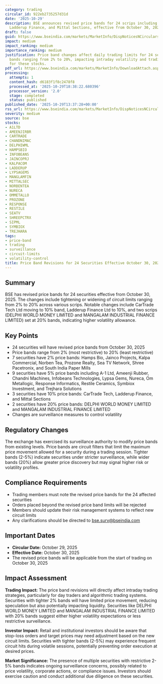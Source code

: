```yaml
---
category: trading
circular_id: 922eb2735257d31d
date: '2025-10-29'
description: BSE announces revised price bands for 24 scrips including CarTrade Tech,
  Ladderup Finance, and Mittal Sections, effective from October 30, 2025.
draft: false
guid: https://www.bseindia.com/markets/MarketInfo/DispNoticesNCirculars.aspx?Noticeid={678549F6-14D3-4C4A-9727-7337A016799A}&noticeno=20251029-50&dt=10/29/2025&icount=50&totcount=60&flag=0
impact: medium
impact_ranking: medium
importance_ranking: medium
justification: Price band changes affect daily trading limits for 24 securities, with
  bands ranging from 2% to 20%, impacting intraday volatility and trading strategies
  for these stocks.
pdf_url: https://www.bseindia.com/markets/MarketInfo/DownloadAttach.aspx?id=20251029-50&attachedId=
processing:
  attempts: 1
  content_hash: d6183f1f8c2478f8
  processed_at: '2025-10-29T18:38:22.680396'
  processor_version: '2.0'
  stage: completed
  status: published
published_date: '2025-10-29T13:37:28+00:00'
rss_url: https://www.bseindia.com/markets/MarketInfo/DispNoticesNCirculars.aspx?Noticeid={678549F6-14D3-4C4A-9727-7337A016799A}&noticeno=20251029-50&dt=10/29/2025&icount=50&totcount=60&flag=0
severity: medium
source: bse
stocks:
- A1LTD
- AMEENJIRBR
- CARTRADE
- CHANDNIMAC
- DELPHIWML
- HAMPSBIO
- INFOBEANS
- JAINCOPRJ
- KALPACOM
- LADDERUP
- LYPSAGEMS
- MANGLAMFIN
- MITTALSEC
- NORBENTEA
- NURECA
- OMMETALLO
- PROZONE
- RESPONSE
- RESTILE
- SEATV
- SHREEPCTRX
- SIPML
- SYMBIOX
- TREJHARA
tags:
- price-band
- trading
- surveillance
- circuit-limits
- volatility-control
title: Price Band Revisions for 24 Securities Effective October 30, 2025
---
```


## Summary

BSE has revised price bands for 24 securities effective from October 30, 2025. The changes include tightening or widening of circuit limits ranging from 2% to 20% across various scrips. Notable changes include CarTrade Tech Ltd moving to 10% band, Ladderup Finance Ltd to 10%, and two scrips (DELPHI WORLD MONEY LIMITED and MANGALAM INDUSTRIAL FINANCE LIMITED) set at 20% bands, indicating higher volatility allowance.

## Key Points

- 24 securities will have revised price bands from October 30, 2025
- Price bands range from 2% (most restrictive) to 20% (least restrictive)
- 7 securities have 2% price bands: Hamps Bio, Jainco Projects, Kalpa Commercial, Norben Tea, Prozone Realty, Sea TV Network, Shree Pacetronix, and South India Paper Mills
- 9 securities have 5% price bands including A-1 Ltd, Ameenji Rubber, Chandni Machines, Infobeans Technologies, Lypsa Gems, Nureca, Om Metallogic, Response Informatics, Restile Ceramics, Symbiox Investment, and Trejhara Solutions
- 3 securities have 10% price bands: CarTrade Tech, Ladderup Finance, and Mittal Sections
- 2 securities have 20% price bands: DELPHI WORLD MONEY LIMITED and MANGALAM INDUSTRIAL FINANCE LIMITED
- Changes are surveillance measures to control volatility

## Regulatory Changes

The exchange has exercised its surveillance authority to modify price bands from existing levels. Price bands are circuit filters that limit the maximum price movement allowed for a security during a trading session. Tighter bands (2-5%) indicate securities under stricter surveillance, while wider bands (20%) allow greater price discovery but may signal higher risk or volatility profiles.

## Compliance Requirements

- Trading members must note the revised price bands for the 24 affected securities
- Orders placed beyond the revised price band limits will be rejected
- Members should update their risk management systems to reflect new circuit limits
- Any clarifications should be directed to bse.surv@bseindia.com

## Important Dates

- **Circular Date:** October 29, 2025
- **Effective Date:** October 30, 2025
- The revised price bands will be applicable from the start of trading on October 30, 2025

## Impact Assessment

**Trading Impact:** The price band revisions will directly affect intraday trading strategies, particularly for day traders and algorithmic trading systems. Securities with tighter 2% bands will have limited price movement, reducing speculation but also potentially impacting liquidity. Securities like DELPHI WORLD MONEY LIMITED and MANGALAM INDUSTRIAL FINANCE LIMITED with 20% bands suggest either higher volatility expectations or less restrictive surveillance.

**Investor Impact:** Retail and institutional investors should be aware that stop-loss orders and target prices may need adjustment based on the new circuit limits. Securities with tighter bands (2-5%) may experience frequent circuit hits during volatile sessions, potentially preventing order execution at desired prices.

**Market Significance:** The presence of multiple securities with restrictive 2-5% bands indicates ongoing surveillance concerns, possibly related to price volatility, corporate actions, or compliance issues. Investors should exercise caution and conduct additional due diligence on these securities.